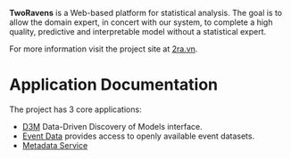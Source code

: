 **TwoRavens** is a Web-based platform for statistical analysis. The goal is to allow the domain expert, in concert with our system, to complete a high quality, predictive and interpretable model without a statistical expert.

For more information visit the project site at [2ra.vn](https://2ra.vn).

# Application Documentation

The project has 3 core applications:
* [D3M](/D3M/index.md) Data-Driven Discovery of Models interface.
* [Event Data](/EventData/index.md) provides access to openly available event datasets.
* [Metadata Service](/Metadata/index.md)
